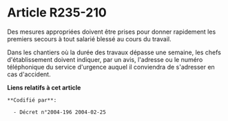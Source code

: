 # Article R235-210

Des mesures appropriées doivent être prises pour donner rapidement les premiers secours à tout salarié blessé au cours du
travail.

Dans les chantiers où la durée des travaux dépasse une semaine, les chefs d'établissement doivent indiquer, par un avis,
l'adresse ou le numéro téléphonique du service d'urgence auquel il conviendra de s'adresser en cas d'accident.

**Liens relatifs à cet article**

	**Codifié par**:

	  - Décret n°2004-196 2004-02-25
